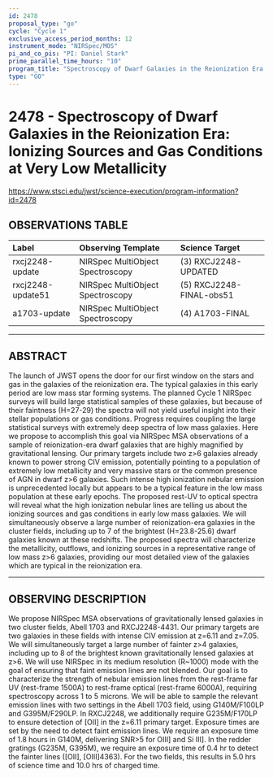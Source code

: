 ```yaml
---
id: 2478
proposal_type: "go"
cycle: "Cycle 1"
exclusive_access_period_months: 12
instrument_mode: "NIRSpec/MOS"
pi_and_co_pis: "PI: Daniel Stark"
prime_parallel_time_hours: "10"
program_title: "Spectroscopy of Dwarf Galaxies in the Reionization Era: Ionizing Sources and Gas Conditions at Very Low Metallicity"
type: "GO"
---
```

# 2478 - Spectroscopy of Dwarf Galaxies in the Reionization Era: Ionizing Sources and Gas Conditions at Very Low Metallicity
https://www.stsci.edu/jwst/science-execution/program-information?id=2478
## OBSERVATIONS TABLE
| Label               | Observing Template               | Science Target             |
| :------------------ | :------------------------------- | :------------------------- |
| rxcj2248-update     | NIRSpec MultiObject Spectroscopy | (3) RXCJ2248-UPDATED       |
| rxcj2248-update51   | NIRSpec MultiObject Spectroscopy | (5) RXCJ2248-FINAL-obs51   |
| a1703-update        | NIRSpec MultiObject Spectroscopy | (4) A1703-FINAL            |

---

## ABSTRACT

The launch of JWST opens the door for our first window on the stars and gas in the galaxies of the reionization era. The typical galaxies in this early period are low mass star forming systems. The planned Cycle 1 NIRSpec surveys will build large statistical samples of these galaxies, but because of their faintness (H=27-29) the spectra will not yield useful insight into their stellar populations or gas conditions. Progress requires coupling the large statistical surveys with extremely deep spectra of low mass galaxies. Here we propose to accomplish this goal via NIRSpec MSA observations of a sample of reionization-era dwarf galaxies that are highly magnified by gravitational lensing. Our primary targets include two z>6 galaxies already known to power strong CIV emission, potentially pointing to a population of extremely low metallicity and very massive stars or the common presence of AGN in dwarf z>6 galaxies. Such intense high ionization nebular emission is unprecedented locally but appears to be a typical feature in the low mass population at these early epochs. The proposed rest-UV to optical spectra will reveal what the high ionization nebular lines are telling us about the ionizing sources and gas conditions in early low mass galaxies. We will simultaneously observe a large number of reionization-era galaxies in the cluster fields, including up to 7 of the brightest (H=23.8-25.6) dwarf galaxies known at these redshifts. The proposed spectra will characterize the metallicity, outflows, and ionizing sources in a representative range of low mass z>6 galaxies, providing our most detailed view of the galaxies which are typical in the reionization era.

---

## OBSERVING DESCRIPTION

We propose NIRSpec MSA observations of gravitationally lensed galaxies in two cluster fields, Abell 1703 and RXCJ2248-4431. Our primary targets are two galaxies in these fields with intense CIV emission at z=6.11 and z=7.05. We will simultaneously target a large number of fainter z>4 galaxies, including up to 8 of the brightest known gravitationally lensed galaxies at z>6. We will use NIRSpec in its medium resolution (R~1000) mode with the goal of ensuring that faint emission lines are not blended. Our goal is to characterize the strength of nebular emission lines from the rest-frame far UV (rest-frame 1500A) to rest-frame optical (rest-frame 6000A), requiring spectroscopy across 1 to 5 microns. We will be able to sample the relevant emission lines with two settings in the Abell 1703 field, using G140M/F100LP and G395M/F290LP. In RXCJ2248, we additionally require G235M/F170LP to ensure detection of [OII] in the z=6.11 primary target. Exposure times are set by the need to detect faint emission lines. We require an exposure time of 1.8 hours in G140M, delivering SNR>5 for OIII] and Si III]. In the redder gratings (G235M, G395M), we require an exposure time of 0.4 hr to detect the fainter lines ([OII], [OIII]4363). For the two fields, this results in 5.0 hrs of science time and 10.0 hrs of charged time.
